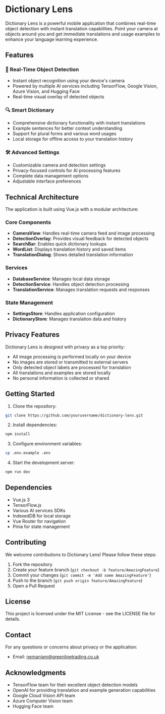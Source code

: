 # Dictionary Lens

Dictionary Lens is a powerful mobile application that combines real-time object detection with instant translation capabilities. Point your camera at objects around you and get immediate translations and usage examples to enhance your language learning experience.

## Features

### 📸 Real-Time Object Detection
- Instant object recognition using your device's camera
- Powered by multiple AI services including TensorFlow, Google Vision, Azure Vision, and Hugging Face
- Real-time visual overlay of detected objects

### 🔍 Smart Dictionary
- Comprehensive dictionary functionality with instant translations
- Example sentences for better context understanding
- Support for plural forms and various word usages
- Local storage for offline access to your translation history

### 🛠️ Advanced Settings
- Customizable camera and detection settings
- Privacy-focused controls for AI processing features
- Complete data management options
- Adjustable interface preferences

## Technical Architecture

The application is built using Vue.js with a modular architecture:

### Core Components
- **CameraView**: Handles real-time camera feed and image processing
- **DetectionOverlay**: Provides visual feedback for detected objects
- **SearchBar**: Enables quick dictionary lookups
- **WordList**: Displays translation history and saved items
- **TranslationDialog**: Shows detailed translation information

### Services
- **DatabaseService**: Manages local data storage
- **DetectionService**: Handles object detection processing
- **TranslationService**: Manages translation requests and responses

### State Management
- **SettingsStore**: Handles application configuration
- **DictionaryStore**: Manages translation data and history

## Privacy Features

Dictionary Lens is designed with privacy as a top priority:

- All image processing is performed locally on your device
- No images are stored or transmitted to external servers
- Only detected object labels are processed for translation
- All translations and examples are stored locally
- No personal information is collected or shared

## Getting Started

1. Clone the repository:
```bash
git clone https://github.com/yourusername/dictionary-lens.git
```

2. Install dependencies:
```bash
npm install
```

3. Configure environment variables:
```bash
cp .env.example .env
```

4. Start the development server:
```bash
npm run dev
```

## Dependencies

- Vue.js 3
- TensorFlow.js
- Various AI services SDKs
- IndexedDB for local storage
- Vue Router for navigation
- Pinia for state management

## Contributing

We welcome contributions to Dictionary Lens! Please follow these steps:

1. Fork the repository
2. Create your feature branch (`git checkout -b feature/AmazingFeature`)
3. Commit your changes (`git commit -m 'Add some AmazingFeature'`)
4. Push to the branch (`git push origin feature/AmazingFeature`)
5. Open a Pull Request

## License

This project is licensed under the MIT License - see the LICENSE file for details.

## Contact

For any questions or concerns about privacy or the application:
- Email: nemanjam@greenlinetrading.co.uk

## Acknowledgments

- TensorFlow team for their excellent object detection models
- OpenAI for providing translation and example generation capabilities
- Google Cloud Vision API team
- Azure Computer Vision team
- Hugging Face team
